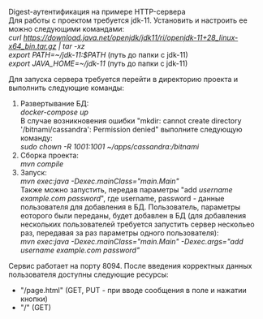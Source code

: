 Digest-аутентификация на примере HTTP-сервера  
Для работы с проектом требуется jdk-11. Установить и настроить ее можно следующими командами:  
_curl https://download.java.net/openjdk/jdk11/ri/openjdk-11+28_linux-x64_bin.tar.gz | tar -xz_  
_export PATH=~/jdk-11:$PATH_ (путь до папки с jdk-11)  
_export JAVA_HOME=~/jdk-11_ (путь до папки с jdk-11)  

Для запуска сервера требуется перейти в директорию проекта и выполнить следующие команды:
1. Развертывание БД:  
   _docker-compose up_  
В случае возникновения ошибки "mkdir: cannot create directory '/bitnami/cassandra': Permission denied" выполните следующую команду:  
   _sudo chown -R 1001:1001 ~/apps/cassandra:/bitnami_  
2. Сборка проекта:  
   _mvn compile_  
3. Запуск:  
   _mvn exec:java -Dexec.mainClass="main.Main"_    
Также можно запустить, передав параметры "add _username example.com password_", где username, password - данные 
пользователя для добавления в БД. Пользователь, параметры еоторого были переданы, будет добавлен в БД (для добавления нескольких пользователей требуется запустить сервер нескольео раз, передавая за раз параметры одного пользователя):  
   _mvn exec:java -Dexec.mainClass="main.Main" -Dexec.args="add username example.com password"_  

Сервис работает на порту 8094. После введения корректных данных пользователя доступны следующие ресурсы:  
- "/page.html" (GET, PUT - при вводе сообщения в поле и нажатии кнопки)  
- "/" (GET)

